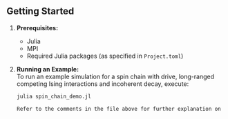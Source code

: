 ## Getting Started

1. **Prerequisites:**  
   - Julia
   - MPI
   - Required Julia packages (as specified in `Project.toml`)

2. **Running an Example:**  
   To run an example simulation for a spin chain with drive, long-ranged competing Ising interactions and incoherent decay, execute:
   ```sh
   julia spin_chain_demo.jl

   Refer to the comments in the file above for further explanation on simulation setup, key functions, and (hyper)parameters.